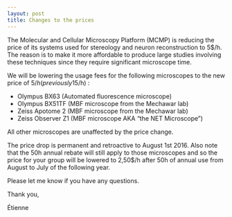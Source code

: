 ```yaml
---
layout: post
title: Changes to the prices
---
```


The Molecular and Cellular Microscopy Platform (MCMP) is reducing the price of its systems used for stereology and neuron reconstruction to 5$/h. The reason is to make it more affordable to produce large studies involving these techniques since they require significant microscope time. 

We will be lowering the usage fees for the following microscopes to the new price of 5$/h (previously 15$/h) :

  - Olympus BX63 (Automated fluorescence microscope)
  - Olympus BX51TF (MBF microscope from the Mechawar lab)
  - Zeiss Apotome 2 (MBF microscope from the Mechawar lab)
  - Zeiss Observer Z1 (MBF microscope AKA “the NET Microscope”)

All other microscopes are unaffected by the price change.

The price drop is permanent and retroactive to August 1st 2016. Also note that the 50h annual rebate will still apply to those microscopes and so the price for your group will be lowered to 2,50$/h after 50h of annual use from August to July of the following year.

Please let me know if you have any questions.

Thank you,

Étienne
